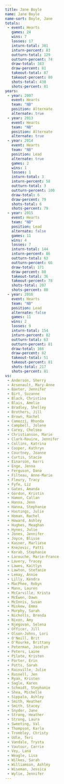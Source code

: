 ```yaml
---
title: Jane Boyle
name: Jane Boyle
name-sort: Boyle, Jane
totals:
 - event: Hearts
   games: 24
   wins: 7
   losses: 17
   inturn-total: 301
   inturn-percent: 83
   outturn-total: 129
   outturn-percent: 74
   draw-total: 343
   draw-percent: 81
   takeout-total: 87
   takeout-percent: 80
   shots-total: 430
   shots-percent: 81
years:
 - year: 2007
   event: Hearts
   team: "NB"
   position: Alternate
   alternate: true
 - year: 2013
   event: Hearts
   team: "NB"
   position: Alternate
   alternate: true
 - year: 2014
   event: Hearts
   team: "NB"
   position: Lead
   alternate: true
   games: 2
   wins: 1
   losses: 1
   inturn-total: 3
   inturn-percent: 58
   outturn-total: 3
   outturn-percent: 100
   draw-total: 6
   draw-percent: 79
   shots-total: 6
   shots-percent: 79
 - year: 2015
   event: Hearts
   team: "NB"
   position: Lead
   alternate: false
   games: 11
   wins: 4
   losses: 7
   inturn-total: 144
   inturn-percent: 86
   outturn-total: 63
   outturn-percent: 66
   draw-total: 171
   draw-percent: 80
   takeout-total: 36
   takeout-percent: 78
   shots-total: 207
   shots-percent: 80
 - year: 2016
   event: Hearts
   team: "NB"
   position: Lead
   alternate: false
   games: 11
   wins: 2
   losses: 9
   inturn-total: 154
   inturn-percent: 82
   outturn-total: 63
   outturn-percent: 81
   draw-total: 166
   draw-percent: 82
   takeout-total: 51
   takeout-percent: 81
   shots-total: 217
   shots-percent: 81
vs:
 - Anderson, Sherry
 - Arsenault, Mary-Anne
 - Baxter, Jennifer
 - Birt, Suzanne
 - Black, Christina
 - Blais, Amelie
 - Bradley, Shelley
 - Brothers, Jill
 - Brown, Rachel
 - Camozzi, Rhonda
 - Campbell, Jolene
 - Carey, Chelsea
 - Christianson, Marie
 - Clark-Rouire, Jennifer
 - Collins, Katrina
 - Cooper, Kathryn
 - Courtney, Joanne
 - Curtis, Stacie
 - Einarson, Kerri
 - Enge, Jenna
 - Ferguson, Dana
 - Filteau, Anne-Marie
 - Fleury, Tracy
 - Fyfe, Liz
 - Gates, Amanda
 - Gordon, Kristin
 - Hamon, Callan
 - Hanna, Jenn
 - Hanna, Stephanie
 - Hastings, Julie
 - Homan, Rachel
 - Howard, Ashley
 - Hughes, Meaghan
 - Hynes, Julie
 - Jones, Jennifer
 - Joyce, Blisse
 - Kasner, Marliese
 - Knezevic, Patti
 - Korab, Stephanie
 - Larouche, Marie-France
 - Lavery, Tracey
 - Lawes, Kaitlyn
 - Lawton, Stefanie
 - Lemay, Annie
 - Lilly, Kendra
 - MacPhee, Robyn
 - Mann, Lauren
 - McCarville, Krista
 - McEwen, Dawn
 - McInnis, Susan
 - Miskew, Emma
 - Murphy, Sarah
 - Nicholls, Brenda
 - Nixon, Amy
 - Njegovan, Selena
 - Officer, Jill
 - Olson-Johns, Lori
 - O'Neill, Brit
 - O'Rourke, Brittany
 - Peterman, Jocelyn
 - Peters, Laine
 - Pilote, Kristen
 - Porter, Erin
 - Potts, Sarah
 - Rainville, Julie
 - Rusnell, Jen
 - Ryan, Kristen
 - Sagle, Karen
 - Schmidt, Stephanie
 - Shea, Michelle
 - Sippala, Ashley
 - Smith, Heather
 - Smith, Stacey
 - Snyder, Jane
 - Strong, Heather
 - Strong, Laura
 - Sweeting, Val
 - Thompson, Karla
 - Trombley, Christy
 - Udle, Teri
 - Vandale, Trysta
 - Vautour, Carrie
 - Vey, Lana
 - Weagle, Lisa
 - Wilkes, Sarah
 - Williamson, Ashley
 - Wiseman, Jessica
 - Wylie, Jennifer
---
```

